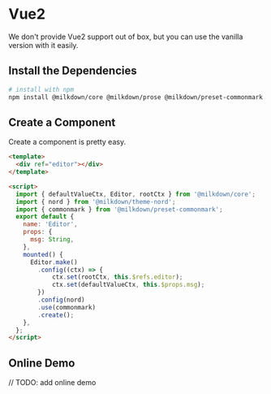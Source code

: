 # Vue2

We don't provide Vue2 support out of box, but you can use the vanilla version with it easily.

## Install the Dependencies

```bash
# install with npm
npm install @milkdown/core @milkdown/prose @milkdown/preset-commonmark @milkdown/theme-nord
```

## Create a Component

Create a component is pretty easy.

```html
<template>
  <div ref="editor"></div>
</template>

<script>
  import { defaultValueCtx, Editor, rootCtx } from '@milkdown/core';
  import { nord } from '@milkdown/theme-nord';
  import { commonmark } from '@milkdown/preset-commonmark';
  export default {
    name: 'Editor',
    props: {
      msg: String,
    },
    mounted() {
      Editor.make()
        .config((ctx) => {
            ctx.set(rootCtx, this.$refs.editor);
            ctx.set(defaultValueCtx, this.$props.msg);
        })
        .config(nord)
        .use(commonmark)
        .create();
    },
  };
</script>
```

## Online Demo

// TODO: add online demo
